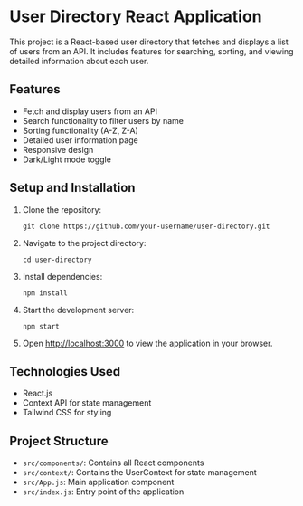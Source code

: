 # User Directory React Application

This project is a React-based user directory that fetches and displays a list of users from an API. It includes features for searching, sorting, and viewing detailed information about each user.

## Features

- Fetch and display users from an API
- Search functionality to filter users by name
- Sorting functionality (A-Z, Z-A)
- Detailed user information page
- Responsive design
- Dark/Light mode toggle

## Setup and Installation

1. Clone the repository:
   ```
   git clone https://github.com/your-username/user-directory.git
   ```

2. Navigate to the project directory:
   ```
   cd user-directory
   ```

3. Install dependencies:
   ```
   npm install
   ```

4. Start the development server:
   ```
   npm start
   ```

5. Open [http://localhost:3000](http://localhost:3000) to view the application in your browser.

## Technologies Used

- React.js
- Context API for state management
- Tailwind CSS for styling

## Project Structure

- `src/components/`: Contains all React components
- `src/context/`: Contains the UserContext for state management
- `src/App.js`: Main application component
- `src/index.js`: Entry point of the application

